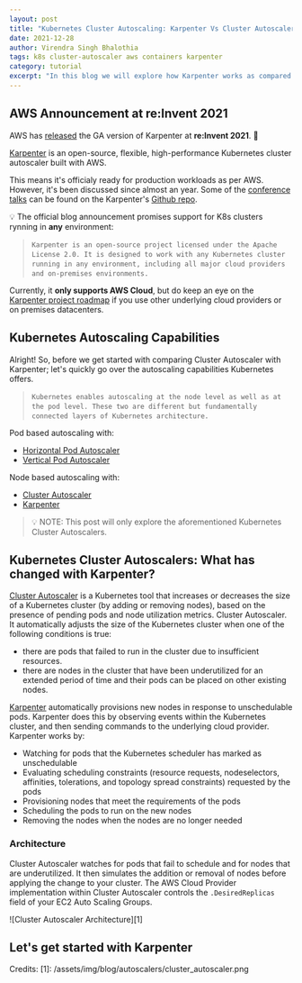 ```yaml
---
layout: post
title: "Kubernetes Cluster Autoscaling: Karpenter Vs Cluster Autoscaler"
date: 2021-12-28
author: Virendra Singh Bhalothia
tags: k8s cluster-autoscaler aws containers karpenter
category: tutorial
excerpt: "In this blog we will explore how Karpenter works as compared to Cluster Autoscaler."
---
```


## AWS Announcement at re:Invent 2021
AWS has [released](https://aws.amazon.com/blogs/aws/introducing-karpenter-an-open-source-high-performance-kubernetes-cluster-autoscaler/) the GA version of Karpenter at **re:Invent 2021**. :tada:

[Karpenter](https://karpenter.sh/) is an open-source, flexible, high-performance Kubernetes cluster autoscaler built with AWS.

This means it's officialy ready for production workloads as per AWS. However, it's been discussed since almost an year. Some of the [conference talks](https://github.com/aws/karpenter#talks) can be found on the Karpenter's [Github repo](https://github.com/aws/karpenter).


:bulb: The official blog announcement promises support for K8s clusters rynning in **any** environment:

> ```Karpenter is an open-source project licensed under the Apache License 2.0. It is designed to work with any Kubernetes cluster running in any environment, including all major cloud providers and on-premises environments.```

Currently, it **only supports AWS Cloud**, but do keep an eye on the [Karpenter project roadmap](https://github.com/aws/karpenter/projects/3) if you use other underlying cloud providers or on premises datacenters. 


## Kubernetes Autoscaling Capabilities

Alright! So, before we get started with comparing Cluster Autoscaler with Karpenter; let's quickly go over the autoscaling capabilities Kubernetes offers.

> ```Kubernetes enables autoscaling at the node level as well as at the pod level. These two are different but fundamentally connected layers of Kubernetes architecture.```

Pod based autoscaling with:
- [Horizontal Pod Autoscaler](https://kubernetes.io/docs/tasks/run-application/horizontal-pod-autoscale/)
- [Vertical Pod Autoscaler](https://github.com/kubernetes/autoscaler/tree/master/vertical-pod-autoscaler)

Node based autoscaling with:
- [Cluster Autoscaler](https://github.com/kubernetes/autoscaler/tree/master/cluster-autoscaler)
- [Karpenter](https://karpenter.sh/docs/getting-started/)

> :bulb: NOTE: This post will only explore the aforementioned Kubernetes Cluster Autoscalers.

## Kubernetes Cluster Autoscalers: What has changed with Karpenter?

[Cluster Autoscaler](https://github.com/kubernetes/autoscaler/tree/master/cluster-autoscaler#introduction) is a Kubernetes tool that increases or decreases the size of a Kubernetes cluster (by adding or removing nodes), based on the presence of pending pods and node utilization metrics. Cluster Autoscaler. It automatically adjusts the size of the Kubernetes cluster when one of the following conditions is true:

- there are pods that failed to run in the cluster due to insufficient resources.
- there are nodes in the cluster that have been underutilized for an extended period of time and their pods can be placed on other existing nodes.

[Karpenter](https://github.com/aws/karpenter#readme) automatically provisions new nodes in response to unschedulable pods. Karpenter does this by observing events within the Kubernetes cluster, and then sending commands to the underlying cloud provider. Karpenter works by:

- Watching for pods that the Kubernetes scheduler has marked as unschedulable
- Evaluating scheduling constraints (resource requests, nodeselectors, affinities, tolerations, and topology spread constraints) requested by the pods
- Provisioning nodes that meet the requirements of the pods
- Scheduling the pods to run on the new nodes
- Removing the nodes when the nodes are no longer needed

### Architecture
Cluster Autoscaler watches for pods that fail to schedule and for nodes that are underutilized. It then simulates the addition or removal of nodes before applying the change to your cluster. The AWS Cloud Provider implementation within Cluster Autoscaler controls the `.DesiredReplicas` field of your EC2 Auto Scaling Groups.

![Cluster Autoscaler Architecture][1]




## Let's get started with Karpenter



Credits:
  [1]: /assets/img/blog/autoscalers/cluster_autoscaler.png